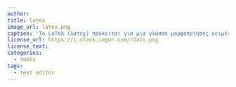 ```yaml
---
author: 
title: latex
image_url: latex.png
caption: 'Το LaTeX (λατεχ) πρόκειται για μια γλώσσα μορφοποίησης κειμένου-εισαγωγής μαθηματικών συμβόλων και χρησιμοποιείται σε μεγάλο βαθμό από την ακαδημαϊκή κοινότητα για την συγγραφή επιστημονικών εργασιών.'
license_url: https://i.stack.imgur.com/r2aCo.png 
license_text: 
categories:
  - tools
tags:
  - text editor
---
```

